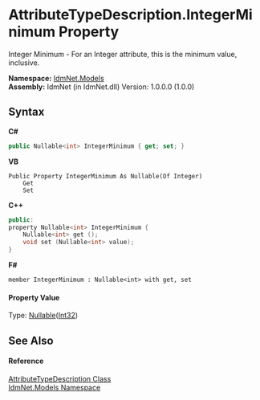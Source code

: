 # AttributeTypeDescription.IntegerMinimum Property 
 

Integer Minimum - For an Integer attribute, this is the minimum value, inclusive.

**Namespace:**&nbsp;<a href="N_IdmNet_Models">IdmNet.Models</a><br />**Assembly:**&nbsp;IdmNet (in IdmNet.dll) Version: 1.0.0.0 (1.0.0)

## Syntax

**C#**<br />
``` C#
public Nullable<int> IntegerMinimum { get; set; }
```

**VB**<br />
``` VB
Public Property IntegerMinimum As Nullable(Of Integer)
	Get
	Set
```

**C++**<br />
``` C++
public:
property Nullable<int> IntegerMinimum {
	Nullable<int> get ();
	void set (Nullable<int> value);
}
```

**F#**<br />
``` F#
member IntegerMinimum : Nullable<int> with get, set

```


#### Property Value
Type: <a href="http://msdn2.microsoft.com/en-us/library/b3h38hb0" target="_blank">Nullable</a>(<a href="http://msdn2.microsoft.com/en-us/library/td2s409d" target="_blank">Int32</a>)

## See Also


#### Reference
<a href="T_IdmNet_Models_AttributeTypeDescription">AttributeTypeDescription Class</a><br /><a href="N_IdmNet_Models">IdmNet.Models Namespace</a><br />